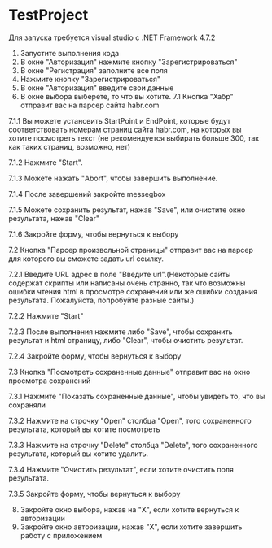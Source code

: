 # TestProject
Для запуска требуется visual studio с .NET Framework 4.7.2
1) Запустите выполнения кода
2) В окне "Авторизация" нажмите кнопку "Зарегистрироваться"
3) В окне "Регистрация" заполните все поля
4) Нажмите кнопку "Зарегистрироваться"
5) В окне "Авторизация" введите свои данные
6) В окне выбора выберете, то что вы хотите.
7.1 Кнопка "Хабр" отправит вас на парсер сайта habr.com

7.1.1 Вы можете установить StartPoint и EndPoint, которые будут соответствовать номерам страниц сайта habr.com, на которых вы хотите посмотреть текст (не рекомендуется выбирать больше 300, так как таких страниц, возможно, нет)

7.1.2 Нажмите "Start".

7.1.3 Можете нажать "Abort", чтобы завершить выполнение.

7.1.4 После завершений закройте messegbox

7.1.5 Можете сохранить результат, нажав "Save", или очистите окно результата, нажав "Clear"

7.1.6 Закройте форму, чтобы вернуться к выбору

7.2 Кнопка "Парсер произвольной страницы" отправит вас на парсер для которого вы сможете задать url ссылку.

7.2.1 Введите URL адрес в поле "Введите url".(Некоторые сайты содержат скрипты или написаны очень странно, так что возможны ошибки чтения html в просмотре сохранений или же ошибки создания результата. Пожалуйста, попробуйте разные сайты.)

7.2.2 Нажмите "Start"

7.2.3 После выполнения нажмите либо "Save", чтобы сохранить результат и html страницу, либо "Clear", чтобы очистить результат.

7.2.4 Закройте форму, чтобы вернуться к выбору

7.3 Кнопка "Посмотреть сохраненные данные" отправит вас на окно просмотра сохранений

7.3.1 Нажмите "Показать сохраненные данные", чтобы увидеть то, что вы сохраняли

7.3.2 Нажмите на строчку "Open" столбца "Open", того сохраненного результата, который вы хотите посмотреть

7.3.3 Нажмите на строчку "Delete" столбца "Delete", того сохраненного результата, который вы хотите удалить.

7.3.4 Нажмите "Очистить результат", если хотите очистить поля результата.

7.3.5 Закройте форму, чтобы вернуться к выбору

8) Закройте окно выбора, нажав на "Х", если хотите вернуться к авторизации
9) Закройте окно авторизации, нажав "Х", если хотите завершить работу с приложением
